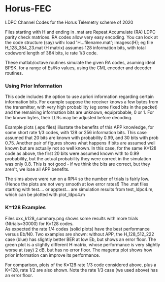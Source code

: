 # Horus-FEC
LDPC Channel Codes for the Horus Telemetry scheme of 2020

Files starting with H and ending in .mat are Repeat Accumulate (RA) LDPC parity
check matrices.  RA codes allow very easy encoding.  You can look at the code
structure (say) with: load 'H...filename.mat';   imagesc(H);
eg file H_128_384_23.mat (H matrix) assumes 128 information bits, with total codeword
length of 384 bits, ie rate 1/3 code.

These matlab/octave routines simulate the given RA codes, asuming ideal BPSK,
for a range of Es/No values, using the CML encoder and decoder routines. 

### Using Prior Information 
This code includes the option to use apriori information regarding certain
information bits.   For example suppose the  receiver knows a few bytes from
the transmitter, with very high probability (eg some fixed bits in the packet)
and the remaining information bits are unknown,  equiprobable, 0 or 1. For the
known bytes, their LLRs may be adjusted before decoding. 

Example plots (.eps files) illustate the benefits of this APP knowledge, for some short 
rate 1/3 codes, with 128 or 256 information bits.  This case assumed that 20 
bits are known with probability 0.99, and 30 bits with prob 0.75.   Another 
pair of figures shows what happens if bits are assumed well known but are actually 
not so well known. In this case, for the same K=128 code as above, the first 20 bits
were assumed known with to 0.99 probability, but the actual probability they were correct 
in the simulation was only 0.8.   This is not good - if we think the bits are correct, 
but they aren't, we lose all APP benefits.  

The sims above were run on a RPI4 so the number of  trials is fairly low.  (Hence the 
plots are not very smooth at low error rates!)  The .mat files starting with test.... or apptest... are 
simulation results from test_ldpc4.m, which can be plotted with plot_ldpc4.m
 
  
### K=128 Examples 
Files xxx_k128_summary.png shows some results with more trials (Ntrials=30000) for K=128 codes.  
As expected the rate 1/4 codes (solid plots) have the best performance versus Eb/N0. Two examples are shown: 
without APP, the H_128_512_222 case (blue)  has slightly better BER at low Eb, but shows an error floor. 
The green plot is a slightly different H matrix, whose performance is very slightly worse at (say) 2 dB, but 
has no error floor.  The magenta plot shows how prior information can improve its performance.  

For comparison, plots of the K=128 rate 1/3 code considered above, plus a K=128, rate 1/2 are also shown.  Note 
the rate 1/3 case (we used above) has an error floor.  
